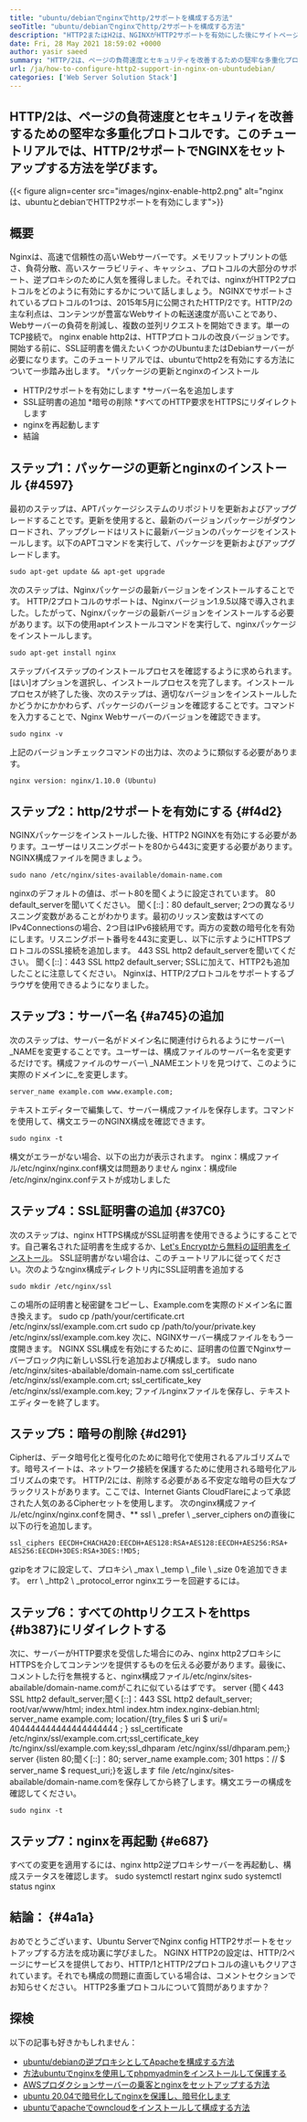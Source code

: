 ```yaml
---
title: "ubuntu/debianでnginxでhttp/2サポートを構成する方法" 
seoTitle: "ubuntu/debianでnginxでhttp/2サポートを構成する方法" 
description: "HTTP2またはH2は、NGINXがHTTP2サポートを有効にした後にサイトページの速度を上げることができるHTTPプロトコルのバイナリプロトコルと改良バージョンです" 
date: Fri, 28 May 2021 18:59:02 +0000
author: yasir saeed
summary: "HTTP/2は、ページの負荷速度とセキュリティを改善するための堅牢な多重化プロトコルです。このチュートリアルでは、HTTP/2サポートでNGINXをセットアップする方法を学びます。" 
url: /ja/how-to-configure-http2-support-in-nginx-on-ubuntudebian/
categories: ['Web Server Solution Stack']
---
```


## HTTP/2は、ページの負荷速度とセキュリティを改善するための堅牢な多重化プロトコルです。このチュートリアルでは、HTTP/2サポートでNGINXをセットアップする方法を学びます。

{{< figure align=center src="images/nginx-enable-http2.png" alt="nginxは、ubuntuとdebianでHTTP2サポートを有効にします">}}


## **概要**
Nginxは、高速で信頼性の高いWebサーバーです。メモリフットプリントの低さ、負荷分散、高いスケーラビリティ、キャッシュ、プロトコルの大部分のサポート、逆プロキシのために人気を獲得しました。それでは、nginxがHTTP2プロトコルをどのように有効にするかについて話しましょう。
NGINXでサポートされているプロトコルの1つは、2015年5月に公開されたHTTP/2です。HTTP/2の主な利点は、コンテンツが豊富なWebサイトの転送速度が高いことであり、Webサーバーの負荷を削減し、複数の並列リクエストを開始できます。単一のTCP接続で。 nginx enable http2は、HTTPプロトコルの改良バージョンです。開始する前に、SSL証明書を備えたいくつかのUbuntuまたはDebianサーバーが必要になります。このチュートリアルでは、ubuntuでhttp2を有効にする方法について一歩踏み出します。
  *パッケージの更新とnginxのインストール
  * HTTP/2サポートを有効にします
  *サーバー名を追加します
  * SSL証明書の追加
  *暗号の削除
  *すべてのHTTP要求をHTTPSにリダイレクトします
  * nginxを再起動します
  * 結論

## ステップ1：パッケージの更新とnginxのインストール {#4597}
最初のステップは、APTパッケージシステムのリポジトリを更新およびアップグレードすることです。更新を使用すると、最新のバージョンパッケージがダウンロードされ、アップグレードはリストに最新バージョンのパッケージをインストールします。以下のAPTコマンドを実行して、パッケージを更新およびアップグレードします。
```
sudo apt-get update && apt-get upgrade
```
次のステップは、Nginxパッケージの最新バージョンをインストールすることです。 HTTP/2プロトコルのサポートは、Nginxバージョン1.9.5以降で導入されました。したがって、Nginxパッケージの最新バージョンをインストールする必要があります。以下の使用aptインストールコマンドを実行して、nginxパッケージをインストールします。
```
sudo apt-get install nginx
```
ステップバイステップのインストールプロセスを確認するように求められます。 [はい]オプションを選択し、インストールプロセスを完了します。インストールプロセスが終了した後、次のステップは、適切なバージョンをインストールしたかどうかにかかわらず、パッケージのバージョンを確認することです。コマンドを入力することで、Nginx Webサーバーのバージョンを確認できます。
```
sudo nginx -v
```
上記のバージョンチェックコマンドの出力は、次のように類似する必要があります。
```
nginx version: nginx/1.10.0 (Ubuntu)
```

## ステップ2：http/2サポートを有効にする {#f4d2}
NGINXパッケージをインストールした後、HTTP2 NGINXを有効にする必要があります。ユーザーはリスニングポートを80から443に変更する必要があります。NGINX構成ファイルを開きましょう。
```
sudo nano /etc/nginx/sites-available/domain-name.com
```
nginxのデフォルトの値は、ポート80を聞くように設定されています。
80 default_serverを聞いてください。
聞く[::]：80 default_server;
2つの異なるリスニング変数があることがわかります。最初のリッスン変数はすべてのIPv4Connectionsの場合、2つ目はIPv6接続用です。両方の変数の暗号化を有効にします。リスニングポート番号を443に変更し、以下に示すようにHTTPSプロトコルのSSL接続を追加します。
443 SSL http2 default_serverを聞いてください。
聞く[::]：443 SSL http2 default_server;
SSLに加えて、HTTP2も追加したことに注意してください。 Nginxは、HTTP/2プロトコルをサポートするブラウザを使用できるようになりました。

## ステップ3：サーバー名 {#a745}の追加
次のステップは、サーバー名がドメイン名に関連付けられるようにサーバー\ _NAMEを変更することです。ユーザーは、構成ファイルのサーバー名を変更するだけです。構成ファイルのサーバー\ _NAMEエントリを見つけて、このように実際のドメインに_を変更します。
```
server_name example.com www.example.com;
```
テキストエディターで編集して、サーバー構成ファイルを保存します。コマンドを使用して、構文エラーのNGINX構成を確認できます。
```
sudo nginx -t
```
構文がエラーがない場合、以下の出力が表示されます。
nginx：構成ファイル/etc/nginx/nginx.conf構文は問題ありません
nginx：構成file /etc/nginx/nginx.confテストが成功しました

## ステップ4：SSL証明書の追加 {#37C0}
次のステップは、nginx HTTPS構成がSSL証明書を使用できるようにすることです。自己署名された証明書を生成するか、[Let's Encryptから無料の証明書をインストール][1]。 SSL証明書がない場合は、このチュートリアルに従ってください。次のようなnginx構成ディレクトリ内にSSL証明書を追加する
```
sudo mkdir /etc/nginx/ssl
```
この場所の証明書と秘密鍵をコピーし、Example.comを実際のドメイン名に置き換えます。
sudo cp /path/your/certificate.crt /etc/nginx/ssl/example.com.crt
sudo cp /path/to/your/private.key /etc/nginx/ssl/example.com.key
次に、NGINXサーバー構成ファイルをもう一度開きます。 NGINX SSL構成を有効にするために、証明書の位置でNginxサーバーブロック内に新しいSSL行を追加および構成します。
sudo nano /etc/nginx/sites-abailable/domain-name.com
ssl_certificate /etc/nginx/ssl/example.com.crt;
ssl_certificate_key /etc/nginx/ssl/example.com.key;
ファイルnginxファイルを保存し、テキストエディターを終了します。

## ステップ5：暗号の削除 {#d291}
Cipherは、データ暗号化と復号化のために暗号化で使用されるアルゴリズムです。暗号スイートは、ネットワーク接続を保護するために使用される暗号化アルゴリズムの束です。 HTTP/2には、削除する必要がある不安定な暗号の巨大なブラックリストがあります。ここでは、Internet Giants CloudFlareによって承認された人気のあるCipherセットを使用します。
次のnginx構成ファイル/etc/nginx/nginx.confを開き、** ssl \ _prefer \ _server_ciphers onの直後に以下の行を追加します。
```
ssl_ciphers EECDH+CHACHA20:EECDH+AES128:RSA+AES128:EECDH+AES256:RSA+
AES256:EECDH+3DES:RSA+3DES:!MD5;
```
gzipをオフに設定して、プロキシ\ _max \ _temp \ _file \ _size 0を追加できます。 err \ _http2 \ _protocol_error nginxエラーを回避するには。

## ステップ6：すべてのhttpリクエストをhttps   {#b387}にリダイレクトする
次に、サーバーがHTTP要求を受信した場合にのみ、nginx http2プロキシにHTTPSを介してコンテンツを提供するものを伝える必要があります。最後に、コメントした行を無視すると、nginx構成ファイル/etc/nginx/sites-abailable/domain-name.comがこれに似ているはずです。
server {聞く443 SSL http2 default_server;聞く[::]：443 SSL http2 default_server; root/var/www/html; index.html index.htm index.nginx-debian.html; server_name example.com; location/{try_files $ uri $ uri/= 404444444444444444444 ; } ssl_certificate /etc/nginx/ssl/example.com.crt;ssl_certificate_key /tc/nginx/ssl/example.com.key;ssl_dhparam /etc/nginx/ssl/dhparam.pem;} server {listen 80;聞く[::]：80; server_name example.com; 301 https：// $ server_name $ request_uri;}を返します
file /etc/nginx/sites-abailable/domain-name.comを保存してから終了します。構文エラーの構成を確認してください。
```
sudo nginx -t
```

## ステップ7：nginxを再起動 {#e687}
すべての変更を適用するには、nginx http2逆プロキシサーバーを再起動し、構成ステータスを確認します。
sudo systemctl restart nginx
sudo systemctl status nginx

## **結論：**   {#4a1a}
おめでとうございます、Ubuntu ServerでNginx config HTTP2サポートをセットアップする方法を成功裏に学びました。 NGINX HTTP2の設定は、HTTP/2ページにサービスを提供しており、HTTP/1とHTTP/2プロトコルの違いもクリアされています。それでも構成の問題に直面している場合は、コメントセクションでお知らせください。
HTTP2多重プロトコルについて質問がありますか？

## 探検
以下の記事も好きかもしれません：
  * [ubuntu/debianの逆プロキシとしてApacheを構成する方法][3]
  * [方法][3][ubuntuでnginxを使用してphpmyadminをインストールして保護する][4]
  * [AWSプロダクションサーバーの乗客とnginxをセットアップする方法][5]
  * [ubuntu 20.04で暗号化してnginxを保護し、暗号化します][1]
  * [ubuntuでapacheでowncloudをインストールして構成する方法][6]

  
[1]: https://blog.containerize.com/web-server-solution-stack/how-to-secure-nginx-with-letsencrypt-on-ubuntu-20-04/
[2]: mailto:yasir.saeed@aspose.com
[3]: https://blog.containerize.com/web-server-solution-stack/how-to-configure-apache-as-a-reverse-proxy-for-ubuntudebian/
[4]: https://blog.containerize.com/web-server-solution-stack/how-to-install-and-secure-phpmyadmin-with-nginx-on-ubuntu/
[5]: https://blog.containerize.com/web-server-solution-stack/how-to-setup-nginx-with-passenger-on-aws-production-server/
[6]: https://blog.containerize.com/backup-and-sync-software/how-to-install-and-configure-owncloud-with-apache-on-ubuntu/
